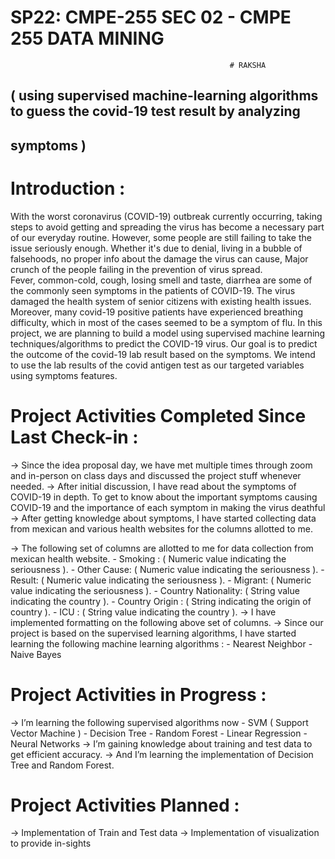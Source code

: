 # SP22: CMPE-255 SEC 02 - CMPE 255 DATA MINING

                                                     # RAKSHA

## ( using supervised machine-learning algorithms to guess the covid-19 test result by analyzing
## symptoms )


# Introduction :					

With the worst coronavirus (COVID-19) outbreak currently occurring, taking steps to avoid getting and spreading the virus has become a necessary part of our everyday routine. However, some people are still failing to take the issue seriously enough. Whether it's due to denial, living in a bubble of falsehoods, no proper info about the damage the virus can cause, Major crunch of the people failing in the prevention of virus spread.					
Fever, common-cold, cough, losing smell and taste, diarrhea are some of the commonly seen symptoms in the patients of COVID-19. The virus damaged the health system of senior citizens with existing health issues. Moreover, many covid-19 positive patients have experienced breathing difficulty, which in most of the cases seemed to be a symptom of flu.
In this project, we are planning to build a model using supervised machine learning techniques/algorithms to predict the COVID-19 virus. Our goal is to predict the outcome of the covid-19 lab result based on the symptoms. We intend to use the lab results of the covid antigen test as our targeted variables using symptoms features.

# Project Activities Completed Since Last Check-in :
-> Since the idea proposal day, we have met multiple times through zoom and in-person on class days and discussed the project stuff whenever needed.
-> After initial discussion, I have read about the symptoms of COVID-19 in depth. To get to know about the important symptoms causing COVID-19 and the importance of each symptom in making the virus deathful
-> After getting knowledge about symptoms, I have started collecting data from mexican and various health websites for the columns allotted to me.  

-> The following set of columns are allotted to me for data collection from mexican  health 
     website. 
      - Smoking : ( Numeric value indicating the seriousness ).
      - Other Cause: ( Numeric value indicating the seriousness ).
      - Result: ( Numeric value indicating the seriousness ).
      - Migrant:  ( Numeric value indicating the seriousness ).
      - Country Nationality: ( String  value indicating the country ).
      - Country Origin : ( String indicating the origin of country ).
      - ICU :  ( String  value indicating the country ).
-> I have implemented formatting on the following above set of columns.
-> Since our project is based on the supervised learning algorithms, I have started learning the following machine learning algorithms : 
     - Nearest Neighbor
     - Naive Bayes

# Project Activities in Progress :  
-> I’m learning the following  supervised algorithms now 
     - SVM ( Support Vector Machine )
     - Decision Tree
     - Random Forest
     - Linear Regression
     - Neural Networks
-> I’m gaining knowledge about training and test data to get efficient accuracy.
-> And I’m learning the implementation of Decision Tree and Random Forest. 

# Project Activities Planned :
-> Implementation of Train and Test data
-> Implementation of visualization to provide in-sights
